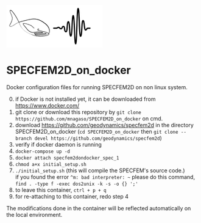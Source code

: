 ![Logo](./Logo_mm.png)

# SPECFEM2D_on_docker  

Docker configuration files for running SPECFEM2D on non linux system.  

0. if Docker is not installed yet, it can be downloaded from https://www.docker.com/  
1. git clone or download this repository by `git clone https://github.com/mnagaso/SPECFEM2D_on_docker` on cmd.     
2. download https://github.com/geodynamics/specfem2d in the directory SPECFEM2D_on_docker (`cd SPECFEM2D_on_docker` then `git clone --branch devel https://github.com/geodynamics/specfem2d`)  
3. verify if docker daemon is running  
4. `docker-compose up -d`  
5. `docker attach specfem2dondocker_spec_1`
6. `chmod a+x initial_setup.sh`  
7. `./initial_setup.sh` (this will compile the SPECFEM's source code.)  
if you found the error `^m: bad interpreter: ~` please do this command,
`find . -type f -exec dos2unix -k -s -o {} ';'`  
8. to leave this container, `ctrl + p + q`  
9. for re-attaching to this container, redo step 4

The modifications done in the container will be reflected automatically on the local environment.
